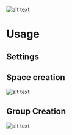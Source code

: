 
![alt text](https://github.com/MDS-Qlik-BI-Analytics/qlik-ops/blob/main/space_everywhere.png?raw=true)

# Usage

## Settings

## Space creation

![alt text](https://github.com/MDS-Qlik-BI-Analytics/qlik-ops/blob/main/space_manager.png?raw=true)

## Group Creation

![alt text](https://github.com/MDS-Qlik-BI-Analytics/qlik-ops/blob/main/group_manager.png?raw=true)
